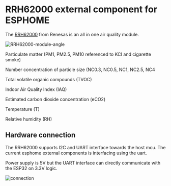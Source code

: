 # RRH62000 external component for ESPHOME

The [RRH62000](https://www.renesas.com/en/products/sensor-products/environmental-sensors/intelligent-sensor-modules/rrh62000-all-one-integrated-sensor-module-pm2-5-rht-tvoc-and-eco2-detection) from Renesas is an all in one air quality module.

![RRH62000-module-angle](https://github.com/user-attachments/assets/dbc4f23e-a389-40d6-b1a5-7ce674e3f9f0)

Particulate matter (PM1, PM2.5, PM10 referenced to KCI and cigarette smoke)

Number concentration of particle size (NC0.3, NC0.5, NC1, NC2.5, NC4

Total volatile organic compounds (TVOC)

Indoor Air Quality Index (IAQ) 

Estimated carbon dioxide concentration (eCO2)

Temperature (T) 

Relative humidity (RH)

## Hardware connection

The RRH62000 supports I2C and UART interface towards the host mcu. 
The current esphome external components is interfacing using the uart.

Power supply is 5V but the UART interface can directly communicate with the ESP32 on 3.3V logic.

![connection](https://github.com/user-attachments/assets/da85cff2-c53a-4309-bb56-8c15c3e7173b)

